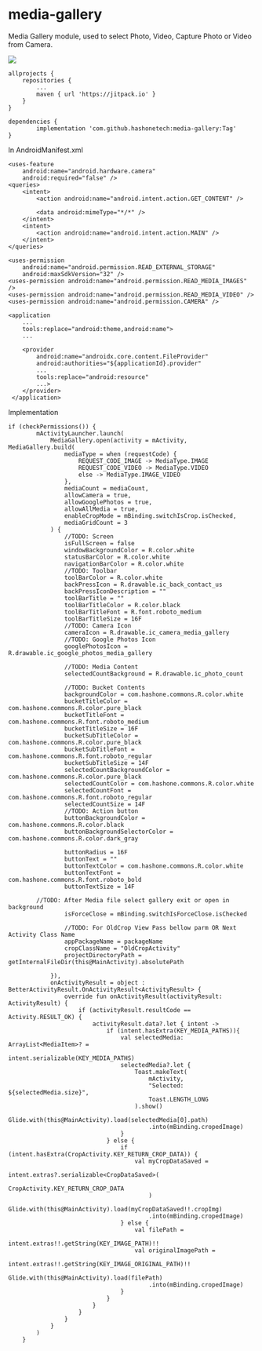 # media-gallery
Media Gallery module, used to select Photo, Video, Capture Photo or Video from Camera.

[![](https://jitpack.io/v/hashonetech/media-gallery.svg)](https://jitpack.io/#hashonetech/media-gallery)

	allprojects {
		repositories {
			...
			maven { url 'https://jitpack.io' }
		}
	}
  
	dependencies {
	        implementation 'com.github.hashonetech:media-gallery:Tag'
	}

In AndroidManifest.xml

    <uses-feature
        android:name="android.hardware.camera"
        android:required="false" />
    <queries>
        <intent>
            <action android:name="android.intent.action.GET_CONTENT" />

            <data android:mimeType="*/*" />
        </intent>
        <intent>
            <action android:name="android.intent.action.MAIN" />
        </intent>
    </queries>

    <uses-permission
        android:name="android.permission.READ_EXTERNAL_STORAGE"
        android:maxSdkVersion="32" />
    <uses-permission android:name="android.permission.READ_MEDIA_IMAGES" />
    <uses-permission android:name="android.permission.READ_MEDIA_VIDEO" />
    <uses-permission android:name="android.permission.CAMERA" />

	<application
		...
		tools:replace="android:theme,android:name">
		...

		<provider
		    android:name="androidx.core.content.FileProvider"
		    android:authorities="${applicationId}.provider"
		    ...
		    tools:replace="android:resource"
		    ...>
		</provider>
	 </application>
	 
 Implementation

	if (checkPermissions()) {
            mActivityLauncher.launch(
                MediaGallery.open(activity = mActivity, MediaGallery.build(
                    mediaType = when (requestCode) {
                        REQUEST_CODE_IMAGE -> MediaType.IMAGE
                        REQUEST_CODE_VIDEO -> MediaType.VIDEO
                        else -> MediaType.IMAGE_VIDEO
                    },
                    mediaCount = mediaCount,
                    allowCamera = true,
                    allowGooglePhotos = true,
                    allowAllMedia = true,
                    enableCropMode = mBinding.switchIsCrop.isChecked,
                    mediaGridCount = 3
                ) {
                    //TODO: Screen
                    isFullScreen = false
                    windowBackgroundColor = R.color.white
                    statusBarColor = R.color.white
                    navigationBarColor = R.color.white
                    //TODO: Toolbar
                    toolBarColor = R.color.white
                    backPressIcon = R.drawable.ic_back_contact_us
                    backPressIconDescription = ""
                    toolBarTitle = ""
                    toolBarTitleColor = R.color.black
                    toolBarTitleFont = R.font.roboto_medium
                    toolBarTitleSize = 16F
                    //TODO: Camera Icon
                    cameraIcon = R.drawable.ic_camera_media_gallery
                    //TODO: Google Photos Icon
                    googlePhotosIcon = R.drawable.ic_google_photos_media_gallery

                    //TODO: Media Content
                    selectedCountBackground = R.drawable.ic_photo_count

                    //TODO: Bucket Contents
                    backgroundColor = com.hashone.commons.R.color.white
                    bucketTitleColor = com.hashone.commons.R.color.pure_black
                    bucketTitleFont = com.hashone.commons.R.font.roboto_medium
                    bucketTitleSize = 16F
                    bucketSubTitleColor = com.hashone.commons.R.color.pure_black
                    bucketSubTitleFont = com.hashone.commons.R.font.roboto_regular
                    bucketSubTitleSize = 14F
                    selectedCountBackgroundColor = com.hashone.commons.R.color.pure_black
                    selectedCountColor = com.hashone.commons.R.color.white
                    selectedCountFont = com.hashone.commons.R.font.roboto_regular
                    selectedCountSize = 14F
                    //TODO: Action button
                    buttonBackgroundColor = com.hashone.commons.R.color.black
                    buttonBackgroundSelectorColor = com.hashone.commons.R.color.dark_gray

                    buttonRadius = 16F
                    buttonText = ""
                    buttonTextColor = com.hashone.commons.R.color.white
                    buttonTextFont = com.hashone.commons.R.font.roboto_bold
                    buttonTextSize = 14F

		    //TODO: After Media file select gallery exit or open in background
                    isForceClose = mBinding.switchIsForceClose.isChecked

                    //TODO: For OldCrop View Pass bellow parm OR Next Activity Class Name
                    appPackageName = packageName
                    cropClassName = "OldCropActivity"
                    projectDirectoryPath = getInternalFileDir(this@MainActivity).absolutePath
                    
                }),
                onActivityResult = object : BetterActivityResult.OnActivityResult<ActivityResult> {
                    override fun onActivityResult(activityResult: ActivityResult) {
                        if (activityResult.resultCode == Activity.RESULT_OK) {
                            activityResult.data?.let { intent ->
                                if (intent.hasExtra(KEY_MEDIA_PATHS)){
                                    val selectedMedia: ArrayList<MediaItem>? =
                                        intent.serializable(KEY_MEDIA_PATHS)
                                    selectedMedia?.let {
                                        Toast.makeText(
                                            mActivity,
                                            "Selected: ${selectedMedia.size}",
                                            Toast.LENGTH_LONG
                                        ).show()
                                        Glide.with(this@MainActivity).load(selectedMedia[0].path)
                                            .into(mBinding.cropedImage)
                                    }
                                } else {
                                    if (intent.hasExtra(CropActivity.KEY_RETURN_CROP_DATA)) {
                                        val myCropDataSaved =
                                            intent.extras?.serializable<CropDataSaved>(
                                                CropActivity.KEY_RETURN_CROP_DATA
                                            )
                                        Glide.with(this@MainActivity).load(myCropDataSaved!!.cropImg)
                                            .into(mBinding.cropedImage)
                                    } else {
                                        val filePath =
                                            intent.extras!!.getString(KEY_IMAGE_PATH)!!
                                        val originalImagePath =
                                            intent.extras!!.getString(KEY_IMAGE_ORIGINAL_PATH)!!
                                        Glide.with(this@MainActivity).load(filePath)
                                            .into(mBinding.cropedImage)
                                    }
                                }
                            }
                        }
                    }
                }
            )
        }
